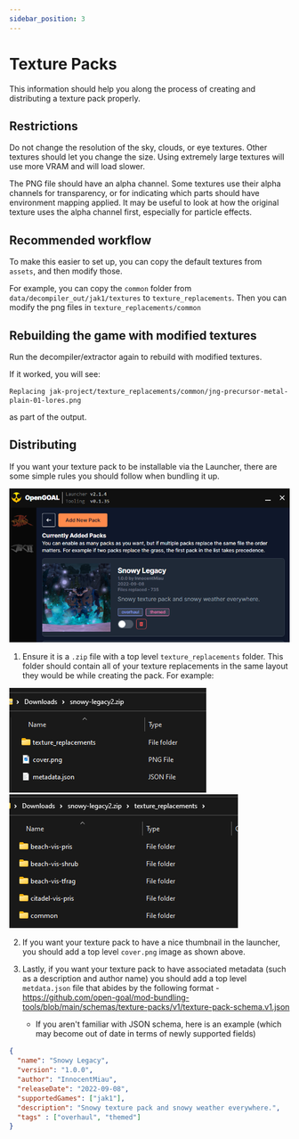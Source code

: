 ```yaml
---
sidebar_position: 3
---
```


# Texture Packs

This information should help you along the process of creating and distributing a texture pack properly.

## Restrictions

Do not change the resolution of the sky, clouds, or eye textures. Other textures should let you change the size.  Using extremely large textures will use more VRAM and will load slower.

The PNG file should have an alpha channel. Some textures use their alpha channels for transparency, or for indicating which parts should have environment mapping applied. It may be useful to look at how the original texture uses the alpha channel first, especially for particle effects.

## Recommended workflow

To make this easier to set up, you can copy the default textures from `assets`, and then modify those.

For example, you can copy the `common` folder from `data/decompiler_out/jak1/textures` to `texture_replacements`.  Then you can modify the png files in `texture_replacements/common`

## Rebuilding the game with modified textures

Run the decompiler/extractor again to rebuild with modified textures.

If it worked, you will see:

```
Replacing jak-project/texture_replacements/common/jng-precursor-metal-plain-01-lores.png
```

as part of the output.

## Distributing

If you want your texture pack to be installable via the Launcher, there are some simple rules you should follow when bundling it up.

![](./img/texture-packs.png)

1. Ensure it is a `.zip` file with a top level `texture_replacements` folder.  This folder should contain all of your texture replacements in the same layout they would be while creating the pack.  For example:

![](./img/texture-dir-example1.png)
![](./img/texture-dir-example2.png)

2. If you want your texture pack to have a nice thumbnail in the launcher, you should add a top level `cover.png` image as shown above.

3. Lastly, if you want your texture pack to have associated metadata (such as a description and author name) you should add a top level `metdata.json` file that abides by the following format - https://github.com/open-goal/mod-bundling-tools/blob/main/schemas/texture-packs/v1/texture-pack-schema.v1.json
   - If you aren't familiar with JSON schema, here is an example (which may become out of date in terms of newly supported fields)

```json
{
  "name": "Snowy Legacy",
  "version": "1.0.0",
  "author": "InnocentMiau",
  "releaseDate": "2022-09-08",
  "supportedGames": ["jak1"],
  "description": "Snowy texture pack and snowy weather everywhere.",
  "tags" : ["overhaul", "themed"]
}
```

